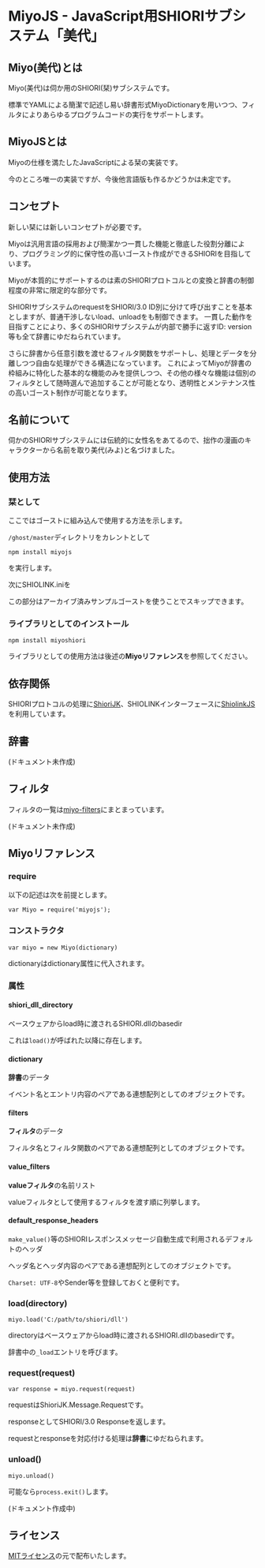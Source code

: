 MiyoJS - JavaScript用SHIORIサブシステム「美代」
===============================================

Miyo(美代)とは
-----------------------

Miyo(美代)は伺か用のSHIORI(栞)サブシステムです。

標準でYAMLによる簡潔で記述し易い辞書形式MiyoDictionaryを用いつつ、フィルタによりあらゆるプログラムコードの実行をサポートします。

MiyoJSとは
-----------------------

Miyoの仕様を満たしたJavaScriptによる栞の実装です。

今のところ唯一の実装ですが、今後他言語版も作るかどうかは未定です。

コンセプト
-----------------------

新しい栞には新しいコンセプトが必要です。

Miyoは汎用言語の採用および簡潔かつ一貫した機能と徹底した役割分離により、プログラミング的に保守性の高いゴースト作成ができるSHIORIを目指しています。

Miyoが本質的にサポートするのは素のSHIORIプロトコルとの変換と辞書の制御程度の非常に限定的な部分です。

SHIORIサブシステムのrequestをSHIORI/3.0 ID別に分けて呼び出すことを基本としますが、普通干渉しないload、unloadをも制御できます。
一貫した動作を目指すことにより、多くのSHIORIサブシステムが内部で勝手に返すID: version等も全て辞書にゆだねられています。

さらに辞書から任意引数を渡せるフィルタ関数をサポートし、処理とデータを分離しつつ自由な処理ができる構造になっています。
これによってMiyoが辞書の枠組みに特化した基本的な機能のみを提供しつつ、その他の様々な機能は個別のフィルタとして随時選んで追加することが可能となり、透明性とメンテナンス性の高いゴースト制作が可能となります。

名前について
-----------------------

伺かのSHIORIサブシステムには伝統的に女性名をあてるので、拙作の漫画のキャラクターから名前を取り美代(みよ)と名づけました。

使用方法
-----------------------

### 栞として

ここではゴーストに組み込んで使用する方法を示します。

`/ghost/master`ディレクトリをカレントとして

    npm install miyojs

を実行します。

次にSHIOLINK.iniを

この部分はアーカイブ済みサンプルゴーストを使うことでスキップできます。

### ライブラリとしてのインストール

    npm install miyoshiori

ライブラリとしての使用方法は後述の**Miyoリファレンス**を参照してください。

依存関係
-----------------------

SHIORIプロトコルの処理に[ShioriJK](https://github.com/Narazaka/shiorijk.git)、SHIOLINKインターフェースに[ShiolinkJS](https://github.com/Narazaka/shiolinkjs.git)を利用しています。

辞書
-----------------------

(ドキュメント未作成)

フィルタ
-----------------------

フィルタの一覧は[miyo-filters](https://github.com/Narazaka/miyojs-filters/wiki)にまとまっています。

(ドキュメント未作成)

Miyoリファレンス
-----------------------

### require

以下の記述は次を前提とします。

    var Miyo = require('miyojs');

### コンストラクタ

    var miyo = new Miyo(dictionary)

dictionaryはdictionary属性に代入されます。

### 属性

#### shiori_dll_directory

ベースウェアからload時に渡されるSHIORI.dllのbasedir

これは`load()`が呼ばれた以降に存在します。

#### dictionary

**辞書**のデータ

イベント名とエントリ内容のペアである連想配列としてのオブジェクトです。

#### filters

**フィルタ**のデータ

フィルタ名とフィルタ関数のペアである連想配列としてのオブジェクトです。

#### value_filters

**valueフィルタ**の名前リスト

valueフィルタとして使用するフィルタを渡す順に列挙します。

#### default_response_headers

`make_value()`等のSHIORIレスポンスメッセージ自動生成で利用されるデフォルトのヘッダ

ヘッダ名とヘッダ内容のペアである連想配列としてのオブジェクトです。

`Charset: UTF-8`やSender等を登録しておくと便利です。

### load(directory)

    miyo.load('C:/path/to/shiori/dll')

directoryはベースウェアからload時に渡されるSHIORI.dllのbasedirです。

辞書中の`_load`エントリを呼びます。

### request(request)

    var response = miyo.request(request)

requestはShioriJK.Message.Requestです。

responseとしてSHIORI/3.0 Responseを返します。

requestとresponseを対応付ける処理は**辞書**にゆだねられます。

### unload()

    miyo.unload()

可能なら`process.exit()`します。

(ドキュメント作成中)

ライセンス
--------------------------

[MITライセンス](http://narazaka.net/license/MIT?2014)の元で配布いたします。
